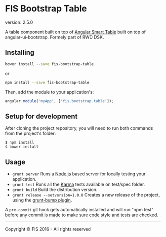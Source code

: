 # FIS Bootstrap Table

version: 2.5.0

A table component built on top of [Angular Smart Table](https://github.com/lorenzofox3/Smart-Table) built on top of angular-ui-bootstrap. Formely part of RWD DSK.

## Installing

```sh
bower install --save fis-bootstrap-table
```

or

```sh
npm install --save fis-bootstrap-table
```

Then, add the module to your application's:

```javascript
angular.module('myApp', ['fis.bootstrap.table']);
```

## Setup for development

After cloning the project repository, you will need to run both commands from the project's folder:

    $ npm install
    $ bower install

## Usage

- `grunt server` Runs a [Node.js](http://nodejs.org/) based server for locally testing your application.
- `grunt test` Runs all the [Karma](http://karma-runner.github.io/) tests available on test/spec folder.
- `grunt build` Build the distribution version.
- `grunt release --setversion=1.0.0` Creates a new release of the project, using the [grunt-bump plugin](https://github.com/vojtajina/grunt-bump).

A `pre-commit` git hook gets automatically installed and will run "npm test" before any commit is made to make sure code style and tests are checked.

- - - -

Copyright © FIS 2016 - All rights reserved
